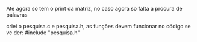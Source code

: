 Ate agora so tem o print da matriz, no caso agora so falta a procura de palavras

criei o pesquisa.c e pesquisa.h, as funções devem funcionar no código se vc der: #include "pesquisa.h"

